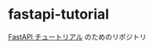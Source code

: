 # fastapi-tutorial

[FastAPI チュートリアル](https://fastapi.tiangolo.com/ja/tutorial/ "FastAPI Tutorial") のためのリポジトリ
